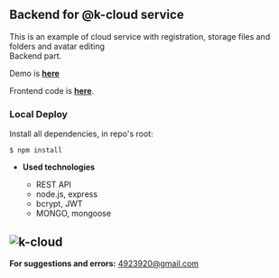 ## **Backend for @k-cloud service**

This is an example of cloud service with registration, storage files and folders and avatar editing<br />
Backend part. <br />

Demo is <a href="https://kcloud-react.herokuapp.com" target="_blank">**here**</a>

Frontend code is <a href="https://github.com/ieffai/k-cloud-client" target="_blank">**here**</a>.

### Local Deploy

Install all dependencies, in repo's root:

```
$ npm install
```

- **Used technologies**

  - REST API
  - node.js, express
  - bcrypt, JWT
  - MONGO, mongoose

## ![k-cloud](./src/images/k-cloud-demo.png)

**For suggestions and errors:**
4923920@gmail.com
